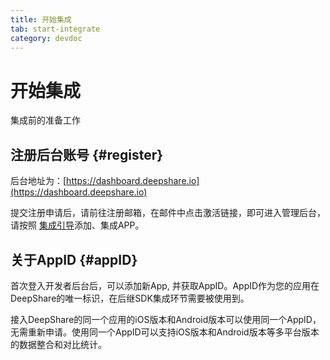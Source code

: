 ```yaml
---
title: 开始集成
tab: start-integrate
category: devdoc
---
```


# 开始集成
集成前的准备工作

## 注册后台账号 {#register}
后台地址为：[https://dashboard.deepshare.io](https://dashboard.deepshare.io)

提交注册申请后，请前往注册邮箱，在邮件中点击激活链接，即可进入管理后台，请按照
[集成引导](https://dashboard.deepshare.io/#/create-app)添加、集成APP。

## 关于AppID {#appID}
首次登入开发者后台后，可以添加新App, 并获取AppID。AppID作为您的应用在DeepShare的唯一标识，在后继SDK集成环节需要被使用到。   

接入DeepShare的同一个应用的iOS版本和Android版本可以使用同一个AppID，无需重新申请。使用同一个AppID可以支持iOS版本和Android版本等多平台版本的数据整合和对比统计。

